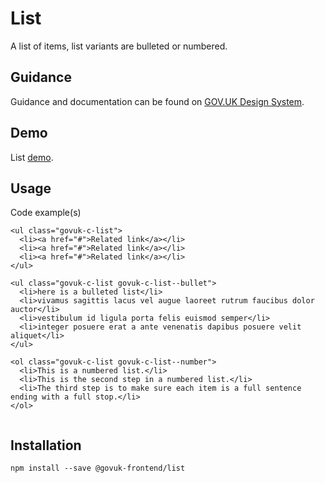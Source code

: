 # List

A list of items, list variants are bulleted or numbered.

## Guidance

Guidance and documentation can be found on [GOV.UK Design System](linkgoeshere).

## Demo

List [demo](list.html).

## Usage

Code example(s)

```
<ul class="govuk-c-list">
  <li><a href="#">Related link</a></li>
  <li><a href="#">Related link</a></li>
  <li><a href="#">Related link</a></li>
</ul>

<ul class="govuk-c-list govuk-c-list--bullet">
  <li>here is a bulleted list</li>
  <li>vivamus sagittis lacus vel augue laoreet rutrum faucibus dolor auctor</li>
  <li>vestibulum id ligula porta felis euismod semper</li>
  <li>integer posuere erat a ante venenatis dapibus posuere velit aliquet</li>
</ul>

<ol class="govuk-c-list govuk-c-list--number">
  <li>This is a numbered list.</li>
  <li>This is the second step in a numbered list.</li>
  <li>The third step is to make sure each item is a full sentence ending with a full stop.</li>
</ol>


```



## Installation

```
npm install --save @govuk-frontend/list
```

